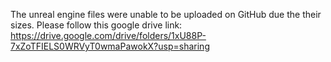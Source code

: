 The unreal engine files were unable to be uploaded on GitHub due the their sizes. Please follow this google drive link: https://drive.google.com/drive/folders/1xU88P-7xZoTFIELS0WRVyT0wmaPawokX?usp=sharing
